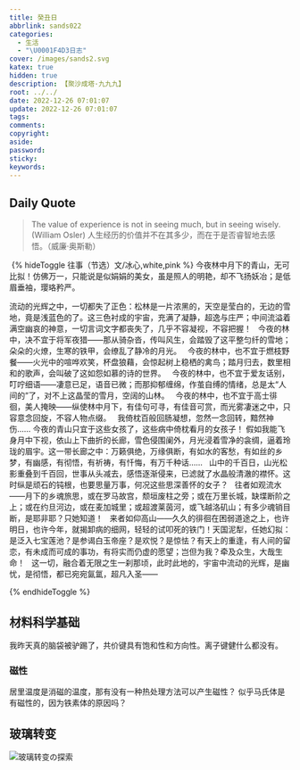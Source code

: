 ```yaml
---
title: 癸丑日
abbrlink: sands022
categories:
  - 生活
  - "\U0001F4D3日志"
cover: /images/sands2.svg
katex: true
hidden: true
description: 【聚沙成塔·九九九】
root: ../../
date: 2022-12-26 07:01:07
update: 2022-12-26 07:01:07
tags:
comments:
copyright:
aside:
password:
sticky:
keywords:
---
```


 ## Daily Quote

> The value of experience is not in seeing much, but in seeing wisely. (William Osler)
> 人生经历的价值并不在其多少，而在于是否睿智地去感悟。（威廉·奥斯勒）

 {% hideToggle 往事（节选）文/冰心,white,pink %}
今夜林中月下的青山，无可比拟！仿佛万一，只能说是似娟娟的美女，虽是照人的明艳，却不飞扬妖冶；是低眉垂袖，璎珞矜严。

流动的光辉之中，一切都失了正色：松林是一片浓黑的，天空是莹白的，无边的雪地，竟是浅蓝色的了。这三色衬成的宇宙，充满了凝静，超逸与庄严；中间流溢着满空幽哀的神意，一切言词文字都丧失了，几乎不容凝视，不容把握！
 
今夜的林中，决不宜于将军夜猎——那从骑杂沓，传叫风生，会踏毁了这平整匀纤的雪地；朵朵的火燎，生寒的铁甲，会缭乱了静冷的月光。
 
今夜的林中，也不宜于燃枝野餐——火光中的喧哗欢笑，杯盘狼藉，会惊起树上稳栖的禽鸟；踏月归去，数里相和的歌声，会叫破了这如怨如慕的诗的世界。
 
今夜的林中，也不宜于爱友话别，叮咛细语——凄意已足，语音已微；而那抑郁缠绵，作茧自缚的情绪，总是太“人间的”了，对不上这晶莹的雪月，空阔的山林。
 
今夜的林中，也不宜于高士徘徊，美人掩映——纵使林中月下，有佳句可寻，有佳音可赏，而光雾凄迷之中，只容意念回旋，不容人物点缀。
 
我倚枕百般回肠凝想，忽然一念回转，黯然神伤……
今夜的青山只宜于这些女孩了，这些病中倚枕看月的女孩子！
假如我能飞身月中下视，依山上下曲折的长廊，雪色侵围阑外，月光浸着雪净的衾绸，逼着玲珑的眉宇。这一带长廊之中：万籁俱绝，万缘俱断，有如水的客愁，有如丝的乡梦，有幽感，有彻悟，有祈祷，有忏悔，有万千种话……
 
山中的千百日，山光松影重叠到千百回，世事从头减去，感悟逐渐侵来，已滤就了水晶般清澈的襟怀。这时纵是顽石的钝根，也要思量万事，何况这些思深善怀的女子？
 
往者如观流水——月下的乡魂旅思，或在罗马故宫，颓垣废柱之旁；或在万里长城，缺堞断阶之上；或在约旦河边，或在麦加城里；或超渡莱茵河，或飞越洛矶山；有多少魂销目断，是耶非耶？只她知道！
 
来者如仰高山——久久的徘徊在困弱道途之上，也许明日，也许今年，就揭卸病的细网，轻轻的试叩死的铁门！天国泥犁，任她幻拟：是泛入七宝莲池？是参谒白玉帝座？是欢悦？是惊怯？有天上的重逢，有人间的留恋，有未成而可成的事功，有将实而仍虚的愿望；岂但为我？牵及众生，大哉生命！
 
这一切，融合着无限之生一刹那顷，此时此地的，宇宙中流动的光辉，是幽忧，是彻悟，都已宛宛氤氲，超凡入圣——

{% endhideToggle %}


## 材料科学基础
我昨天真的脑袋被驴踢了，共价键具有饱和性和方向性。离子键健什么都没有。
### 磁性
居里温度是消磁的温度，那有没有一种热处理方法可以产生磁性？
似乎马氏体是有磁性的，因为铁素体的原因吗？
## 玻璃转变
![玻璃转变の探索](../../../images/20221012/Screenshot_2022-12-27-01-03-49-496-edit_com.miui.gallery.jpg)
